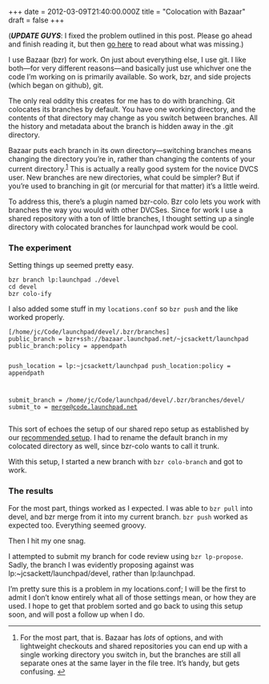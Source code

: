 +++
date = 2012-03-09T21:40:00.000Z
title = "Colocation with Bazaar"
draft = false
+++


<div><p>(<strong><em>UPDATE GUYS</em></strong>: I fixed the problem outlined in this post. Please go ahead and finish reading it, but then <a href="http://blog.humanmade.org/post/19410890644/colocation-with-bazaar-the-glorious-fix">go here</a> to read about what was missing.)</p>
<p>I use Bazaar (bzr) for work. On just about everything else, I use git. I like
both&#8212;for very different reasons&#8212;and basically just use whichver one the code
I&#8217;m working on is primarily available. So work, bzr, and side projects (which
began on github), git.</p>
<p>The only real oddity this creates for me has to do with branching. Git
colocates its branches by default. You have one working directory, and the
contents of that directory may change as you switch between branches. All the
history and metadata about the branch is hidden away in the .git directory.</p>
<p>Bazaar puts each branch in its own directory&#8212;switching branches means
changing the directory you&#8217;re in, rather than changing the contents of your
current directory.<sup id="fnref:p19018238488-1"><a href="#fn:p19018238488-1" rel="footnote">1</a></sup> This is actually a really good system for the novice
DVCS user. New branches are new directories, what could be simpler? But if
you&#8217;re used to branching in git (or mercurial for that matter) it&#8217;s a little
weird.</p>
<p>To address this, there&#8217;s a plugin named bzr-colo. Bzr colo lets you work with
branches the way you would with other DVCSes. Since for work I use a shared
repository with a ton of little branches, I thought setting up a single
directory with colocated branches for launchpad work would be cool.</p>
<h3>The experiment</h3>
<p>Setting things up seemed pretty easy.</p>
<pre><code>bzr branch lp:launchpad ./devel
cd devel
bzr colo-ify
</code></pre>
<p>I also added some stuff in my <code>locations.conf</code> so <code>bzr push</code> and the like
worked properly.</p>
<pre><code>[/home/jc/Code/launchpad/devel/.bzr/branches]
public_branch = bzr+ssh://bazaar.launchpad.net/~jcsackett/launchpad
public_branch:policy = appendpath

push_location = lp:~jcsackett/launchpad
push_location:policy = appendpath

submit_branch = /home/jc/Code/launchpad/devel/.bzr/branches/devel/
submit_to = merge@code.launchpad.net
</code></pre>
<p>This sort of echoes the setup of our shared repo setup as established by our
<a href="http://bazaar.launchpad.net/~launchpad-pqm/launchpad/devel/view/head:/utilities/rocketfuel-setup">recommended setup</a>. I had to rename the default branch in my colocated
directory as well, since bzr-colo wants to call it trunk.</p>
<p>With this setup, I started a new branch with <code>bzr colo-branch</code> and got to
work.</p>
<h3>The results</h3>
<p>For the most part, things worked as I expected. I was able to <code>bzr pull</code> into
devel, and bzr merge from it into my current branch. <code>bzr push</code> worked as
expected too. Everything seemed groovy.</p>
<p>Then I hit my one snag.</p>
<p>I attempted to submit my branch for code review using <code>bzr lp-propose</code>. Sadly,
the branch I was evidently proposing against was
lp:~jcsackett/launchpad/devel, rather than lp:launchpad.</p>
<p>I&#8217;m pretty sure this is a problem in my locations.conf; I will be the first to
admit I don&#8217;t know entirely what all of those settings mean, or how they are
used. I hope to get that problem sorted and go back to using this setup
soon, and will post a follow up when I do.</p>
<div class="footnotes">
<hr /><ol><li id="fn:p19018238488-1">
<p>For the most part, that is. Bazaar has <em>lots</em> of options, and with
lightweight checkouts and shared repositories you can end up with a single
working directory you switch in, but the branches are still all separate ones
at the same layer in the file tree. It&#8217;s handy, but gets confusing. <a href="#fnref:p19018238488-1" rev="footnote">↩</a></p>
</li>
</ol></div></div>